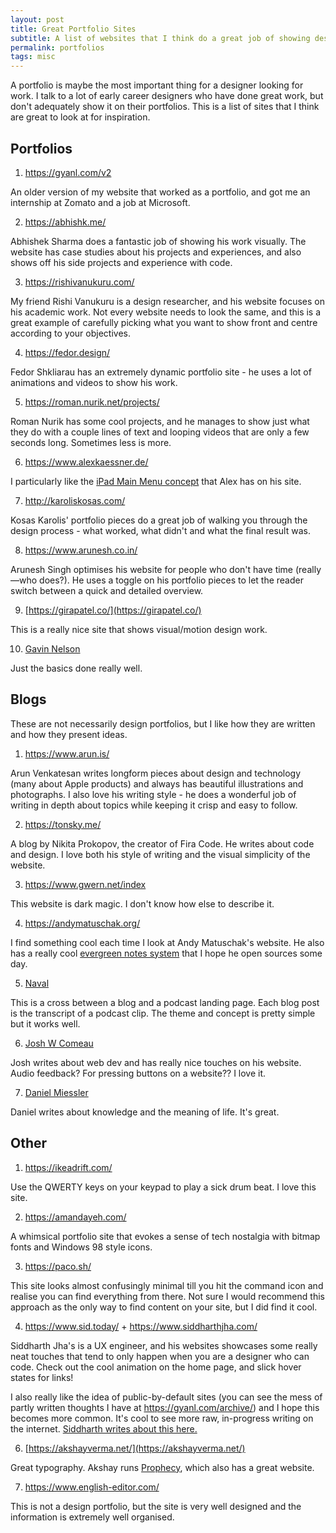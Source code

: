 ```yaml
---
layout: post
title: Great Portfolio Sites
subtitle: A list of websites that I think do a great job of showing design work.
permalink: portfolios
tags: misc
---
```


A portfolio is maybe the most important thing for a designer looking for work. I talk to a lot of early career designers who have done great work, but don't adequately show it on their portfolios. This is a list of sites that I think are great to look at for inspiration.

## Portfolios

1. <https://gyanl.com/v2>

An older version of my website that worked as a portfolio, and got me an internship at Zomato and a job at Microsoft.

2. <https://abhishk.me/>

Abhishek Sharma does a fantastic job of showing his work visually. The website has case studies about his projects and experiences, and also shows off his side projects and experience with code.

3. <https://rishivanukuru.com/>

My friend Rishi Vanukuru is a design researcher, and his website focuses on his academic work. Not every website needs to look the same, and this is a great example of carefully picking what you want to show front and centre according to your objectives.

4. <https://fedor.design/>

Fedor Shkliarau has an extremely dynamic portfolio site - he uses a lot of animations and videos to show his work.

5. <https://roman.nurik.net/projects/>

Roman Nurik has some cool projects, and he manages to show just what they do with a couple lines of text and looping videos that are only a few seconds long. Sometimes less is more.

6. <https://www.alexkaessner.de/>

I particularly like the [iPad Main Menu concept](https://ipadmenu.study/) that Alex has on his site.

7. <http://karoliskosas.com/>

Kosas Karolis' portfolio pieces do a great job of walking you through the design process - what worked, what didn't and what the final result was.

8. <https://www.arunesh.co.in/>

Arunesh Singh optimises his website for people who don't have time (really—who does?). He uses a toggle on his portfolio pieces to let the reader switch between a quick and detailed overview.

9. [https://girapatel.co/](https://girapatel.co/)

This is a really nice site that shows visual/motion design work.

10. [Gavin Nelson](https://nelson.co/)

Just the basics done really well.

## Blogs

These are not necessarily design portfolios, but I like how they are written and how they present ideas.

1. <https://www.arun.is/>

Arun Venkatesan writes longform pieces about design and technology (many about Apple products) and always has beautiful illustrations and photographs. I also love his writing style - he does a wonderful job of writing in depth about topics while keeping it crisp and easy to follow.

2. <https://tonsky.me/>

A blog by Nikita Prokopov, the creator of Fira Code. He writes about code and design. I love both his style of writing and the visual simplicity of the website.

3. <https://www.gwern.net/index>

This website is dark magic. I don't know how else to describe it.

4. <https://andymatuschak.org/>

I find something cool each time I look at Andy Matuschak's website. He also has a really cool [evergreen notes system](https://notes.andymatuschak.org/z4SDCZQeRo4xFEQ8H4qrSqd68ucpgE6LU155C) that I hope he open sources some day.

5. [Naval](https://nav.al/)

This is a cross between a blog and a podcast landing page. Each blog post is the transcript of a podcast clip. The theme and concept is pretty simple but it works well.

6. [Josh W Comeau](https://www.joshwcomeau.com/)

Josh writes about web dev and has really nice touches on his website. Audio feedback? For pressing buttons on a website?? I love it.

7. [Daniel Miessler](https://danielmiessler.com/)

Daniel writes about knowledge and the meaning of life. It's great.

## Other

1. <https://ikeadrift.com/>

Use the QWERTY keys on your keypad to play a sick drum beat. I love this site.

2. <https://amandayeh.com/>

A whimsical portfolio site that evokes a sense of tech nostalgia with bitmap fonts and Windows 98 style icons.

3. <https://paco.sh/>

This site looks almost confusingly minimal till you hit the command icon and realise you can find everything from there. Not sure I would recommend this approach as the only way to find content on your site, but I did find it cool.

4. <https://www.sid.today/> + <https://www.siddharthjha.com/>

Siddharth Jha's is a UX engineer, and his websites showcases some really neat touches that tend to only happen when you are a designer who can code. Check out the cool animation on the home page, and slick hover states for links!

I also really like the idea of public-by-default sites (you can see the mess of partly written thoughts I have at <https://gyanl.com/archive/>) and I hope this becomes more common. It's cool to see more raw, in-progress writing on the internet. [Siddharth writes about this here.](https://www.siddharthjha.com/blog/what-blogs-used-to-be-like)

6. [https://akshayverma.net/](https://akshayverma.net/)

Great typography. Akshay runs [Prophecy](https://prophecy.one/), which also has a great website.

7. <https://www.english-editor.com/>

This is not a design portfolio, but the site is very well designed and the information is extremely well organised.
